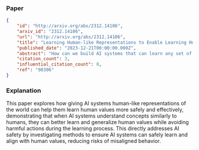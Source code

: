 ### Paper

```json
{
	"id": "http://arxiv.org/abs/2312.14106",
	"arxiv_id": "2312.14106",
	"url": "http://arxiv.org/abs/2312.14106",
	"title": "Learning Human-like Representations to Enable Learning Human Values",
	"published_date": "2023-12-21T00:00:00.000Z",
	"abstract": "How can we build AI systems that can learn any set of individual human values both quickly and safely, avoiding causing harm or violating societal standards for acceptable behavior during the learning process? We explore the effects of representational alignment between humans and AI agents on learning human values. Making AI systems learn human-like representations of the world has many known benefits, including improving generalization, robustness to domain shifts, and few-shot learning performance. We demonstrate that this kind of representational alignment can also support safely learning and exploring human values in the context of personalization. We begin with a theoretical prediction, show that it applies to learning human morality judgments, then show that our results generalize to ten different aspects of human values -- including ethics, honesty, and fairness -- training AI agents on each set of values in a multi-armed bandit setting, where rewards reflect human value judgments over the chosen action. Using a set of textual action descriptions, we collect value judgments from humans, as well as similarity judgments from both humans and multiple language models, and demonstrate that representational alignment enables both safe exploration and improved generalization when learning human values.",
	"citation_count": 3,
	"influential_citation_count": 0,
	"ref": "98306"
}
```

### Explanation

This paper explores how giving AI systems human-like representations of the world can help them learn human values more safely and effectively, demonstrating that when AI systems understand concepts similarly to humans, they can better learn and generalize human values while avoiding harmful actions during the learning process. This directly addresses AI safety by investigating methods to ensure AI systems can safely learn and align with human values, reducing risks of misaligned behavior.
